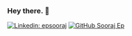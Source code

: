 ### Hey there. 👋



<!-- [![Twitter: Sooraj Ep](https://img.shields.io/twitter/follow/ep_sooraj?style=social)](https://twitter.com/ep_sooraj) -->
[![Linkedin: epsooraj](https://img.shields.io/badge/-epsooraj-blue?style=flat-square&logo=Linkedin&logoColor=white&link=https://www.linkedin.com/in/epsooraj/)](https://www.linkedin.com/in/epsooraj/)
 [![GitHub Sooraj Ep](https://img.shields.io/github/followers/epsooraj?label=follow&style=social)](https://github.com/epsooraj)

<!--
See my details in terminal ?
```bash
npx epsooraj@latest
```
-->
